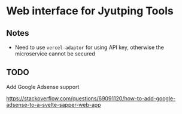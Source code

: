 # Web interface for Jyutping Tools

## Notes

- Need to use `vercel-adaptor` for using API key, otherwise the microservice cannot be secured

## TODO

Add Google Adsense support

https://stackoverflow.com/questions/69091120/how-to-add-google-adsense-to-a-svelte-sapper-web-app